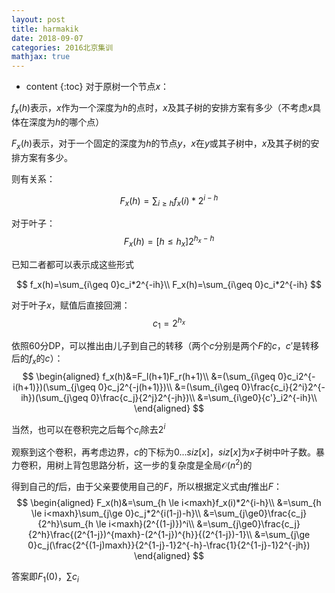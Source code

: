 ```yaml
---
layout: post
title: harmakik
date: 2018-09-07
categories: 2016北京集训
mathjax: true
---
```

* content
{:toc}
对于原树一个节点$x$：

$f_x(h)$表示，$x$作为一个深度为$h$的点时，$x$及其子树的安排方案有多少（不考虑$x$具体在深度为$h$的哪个点）

$F_x(h)$表示，对于一个固定的深度为$h​$的节点$y​$，$x​$在$y​$或其子树中，$x​$及其子树的安排方案有多少。

则有关系：


$$
F_x(h)=\sum_{i\ge h}f_x(i)*2^{i-h}
$$

对于叶子：  
$$
F_x(h)=[h\le h_x]2^{h_x-h}
$$

已知二者都可以表示成这些形式

$$
f_x(h)=\sum_{i\geq 0}c_i*2^{-ih}\\
F_x(h)=\sum_{i\geq 0}c_i*2^{-ih}
$$

对于叶子$x$，赋值后直接回溯：
$$
c_1=2^{h_x}
$$


依照60分DP，可以推出由儿子到自己的转移（两个$c$分别是两个$F$的$c$，$c'$是转移后的$f_x$的$c$）：
$$
\begin{aligned}
f_x(h)&=F_l(h+1)F_r(h+1)\\
&=(\sum_{i\geq 0}c_i2^{-i(h+1)})(\sum_{j\geq 0}c_j2^{-j(h+1)})\\
&=(\sum_{i\geq 0}\frac{c_i}{2^i}2^{-ih})(\sum_{j\geq 0}\frac{c_j}{2^j}2^{-jh})\\
&=\sum_{i\ge0}{c'}_i2^{-ih}\\
\end{aligned}
$$

当然，也可以在卷积完之后每个$c_i$除去$2^i$

观察到这个卷积，再考虑边界，$c$的下标为$0...siz[x]$，$siz[x]$为$x$子树中叶子数。暴力卷积，用树上背包思路分析，这一步的复杂度是全局$\mathcal O(n^2)$的

得到自己的$f$后，由于父亲要使用自己的$F$，所以根据定义式由$f$推出$F$：
$$
\begin{aligned}
F_x(h)&=\sum_{h \le i<maxh}f_x(i)*2^{i-h}\\
&=\sum_{h \le i<maxh}\sum_{j\ge 0}c_j*2^{i(1-j)-h}\\
&=\sum_{j\ge0}\frac{c_j}{2^h}\sum_{h \le i<maxh}(2^{(1-j)})^i\\
&=\sum_{j\ge0}\frac{c_j}{2^h}\frac{(2^{1-j})^{maxh}-(2^{1-j})^{h}}{(2^{1-j})-1}\\
&=\sum_{j\ge 0}c_j(\frac{2^{(1-j)maxh}}{2^{1-j}-1}2^{-h}-\frac{1}{2^{1-j}-1}2^{-jh})
\end{aligned}
$$



答案即$F_1(0)$，$\sum c_i$
